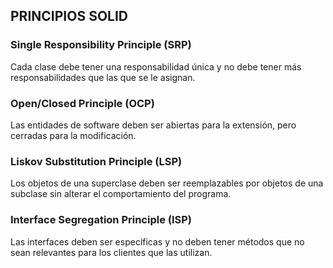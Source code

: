 ## PRINCIPIOS SOLID

### Single Responsibility Principle (SRP)

Cada clase debe tener una responsabilidad única y no debe tener más responsabilidades que las que se le asignan.

### Open/Closed Principle (OCP)

Las entidades de software deben ser abiertas para la extensión, pero cerradas para la modificación.

### Liskov Substitution Principle (LSP)

Los objetos de una superclase deben ser reemplazables por objetos de una subclase sin alterar el comportamiento del programa.

### Interface Segregation Principle (ISP)

Las interfaces deben ser específicas y no deben tener métodos que no sean relevantes para los clientes que las utilizan.
